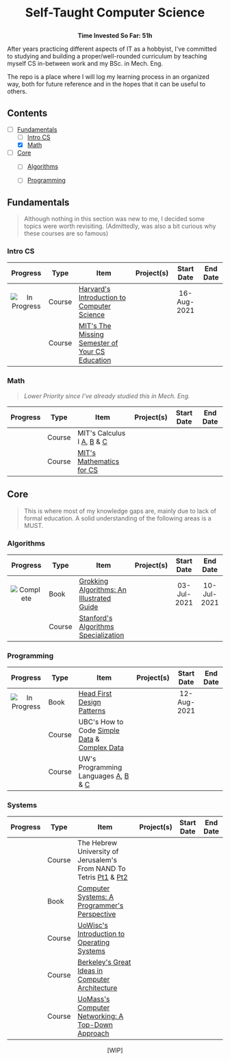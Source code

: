   # <p align="center">Self-Taught Computer Science</p>
  <p align="center"><b>Time Invested So Far: 51h</b></p> 
  
After years practicing different aspects of IT as a hobbyist, I've committed to studying and building a proper/well-rounded curriculum by teaching myself CS in-between work and my BSc. in Mech. Eng.

The repo is a place where I will log my learning process in an organized way, both for future reference and in the hopes that it can be useful to others.

## Contents

- [ ] [Fundamentals](#fundamentals)
  - [ ] [Intro CS](#intro-cs)
  - [X] [Math](#math)
- [ ] [Core](#core)
  - [ ] [Algorithms](#algorithms)
  - [ ] [Programming](#programming)


## Fundamentals
>Although nothing in this section was new to me, I decided some topics were worth revisiting. (Admittedly, was also a bit curious why these courses are so famous)

### Intro CS
| Progress | Type | Item | Project(s) | Start Date | End Date |
| :------: | ------ | ------ | ------------ | :-------: | :-------: |
|![In Progress](https://image.flaticon.com/icons/png/24/189/189792.png)| Course | [Harvard's Introduction to Computer Science](https://www.edx.org/course/introduction-computer-science-harvardx-cs50x)|  |16-Aug-2021||
|| Course | [MIT's The Missing Semester of Your CS Education](https://missing.csail.mit.edu/)|  |||


### Math
>*Lower Priority since I've already studied this in Mech. Eng.*
>
| Progress | Type | Item | Project(s) | Start Date | End Date |
| :------: | ------ | ------ | ------------ | :-------: | :-------: |
|| Course| MIT's Calculus I [A](https://openlearninglibrary.mit.edu/courses/course-v1:MITx+18.01.1x+2T2019/about), [B](https://openlearninglibrary.mit.edu/courses/course-v1:MITx+18.01.2x+3T2019/about) & [C](https://openlearninglibrary.mit.edu/courses/course-v1:MITx+18.01.3x+1T2020/about)|  |||
|| Course| [MIT's Mathematics for CS](https://openlearninglibrary.mit.edu/courses/course-v1:OCW+6.042J+2T2019/about)|  |||


## Core
>This is where most of my knowledge gaps are, mainly due to lack of formal education. A solid understanding of the following areas is a MUST.

### Algorithms
| Progress | Type | Item | Project(s) | Start Date | End Date |
| :------: | ------ | ------ | ------------ | :-------: | :-------: |
|![Complete](https://image.flaticon.com/icons/png/24/190/190411.png)| Book| [Grokking Algorithms: An Illustrated Guide](https://www.amazon.com/Grokking-Algorithms-illustrated-programmers-curious/dp/1617292230)|  |03-Jul-2021|10-Jul-2021|
|| Course| [Stanford's Algorithms Specialization](https://www.coursera.org/specializations/algorithms)|  |||

### Programming
| Progress | Type | Item | Project(s) | Start Date | End Date |
| :------: | ------ | ------ | ------------ | :-------: | :-------: |
|![In Progress](https://image.flaticon.com/icons/png/24/189/189792.png)| Book| [Head First Design Patterns](https://www.amazon.com/Head-First-Design-Patterns-Object-Oriented/dp/149207800X)|  |12-Aug-2021||
|| Course| UBC's How to Code [Simple Data](https://www.edx.org/course/how-to-code-simple-data) & [Complex Data](https://www.edx.org/course/how-to-code-complex-data)|  |||
|| Course| UW's Programming Languages [A](https://www.coursera.org/learn/programming-languages), [B](https://www.coursera.org/learn/programming-languages-part-b) & [C](https://www.coursera.org/learn/programming-languages-part-c)|  |||

### Systems
| Progress | Type | Item | Project(s) | Start Date | End Date |
| :------: | ------ | ------ | ------------ | :-------: | :-------: |
|| Course | The Hebrew University of Jerusalem's From NAND To Tetris [Pt1](https://www.coursera.org/course/nand2tetris1) & [Pt2](https://www.coursera.org/learn/nand2tetris2)|| ||
|| Book| [Computer Systems: A Programmer's Perspective](https://www.amazon.com/Computer-Systems-Programmers-Perspective-3rd/dp/013409266X) || ||
|| Course | [UoWisc's Introduction to Operating Systems](https://pages.cs.wisc.edu/~remzi/Classes/537/Spring2018/) || ||
|| Course | [Berkeley's Great Ideas in Computer Architecture](https://inst.eecs.berkeley.edu/~cs61c/su21/) || ||
|| Course | [UoMass's Computer Networking: A Top-Down Approach](http://gaia.cs.umass.edu/kurose_ross/online_lectures.htm) || ||

<p align="center">[WIP]</p>
